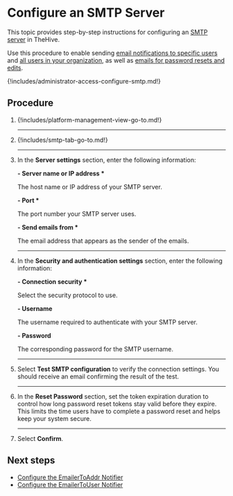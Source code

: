 # Configure an SMTP Server

This topic provides step-by-step instructions for configuring an [SMTP server](about-smtp.md) in TheHive.

Use this procedure to enable sending [email notifications to specific users](../../user-guides/organization/configure-organization/manage-notifications/notifiers/email-to-addr.md) and [all users in your organization](../../user-guides/organization/configure-organization/manage-notifications/notifiers/email-to-users.md), as well as [emails for password resets and edits](../../user-guides/manage-password.md).

{!includes/administrator-access-configure-smtp.md!}

<h2>Procedure</h2>

1. {!includes/platform-management-view-go-to.md!}

    ---

2. {!includes/smtp-tab-go-to.md!}

    ---

3. In the **Server settings** section, enter the following information:

    **- Server name or IP address \***

    The host name or IP address of your SMTP server.

    **- Port \***

    The port number your SMTP server uses.

    **- Send emails from \***

    The email address that appears as the sender of the emails.

    ---

4. In the **Security and authentication settings** section, enter the following information:

    **- Connection security \***

    Select the security protocol to use.

    **- Username**

    The username required to authenticate with your SMTP server.

    **- Password**

    The corresponding password for the SMTP username.

    ---

5. Select **Test SMTP configuration** to verify the connection settings. You should receive an email confirming the result of the test.

    ---

6. In the **Reset Password** section, set the token expiration duration to control how long password reset tokens stay valid before they expire. This limits the time users have to complete a password reset and helps keep your system secure.

    ---

7. Select **Confirm**.

<h2>Next steps</h2>

* [Configure the EmailerToAddr Notifier](../../user-guides/organization/configure-organization/manage-notifications/notifiers/email-to-addr.md)
* [Configure the EmailerToUser Notifier](../../user-guides/organization/configure-organization/manage-notifications/notifiers/email-to-users.md)